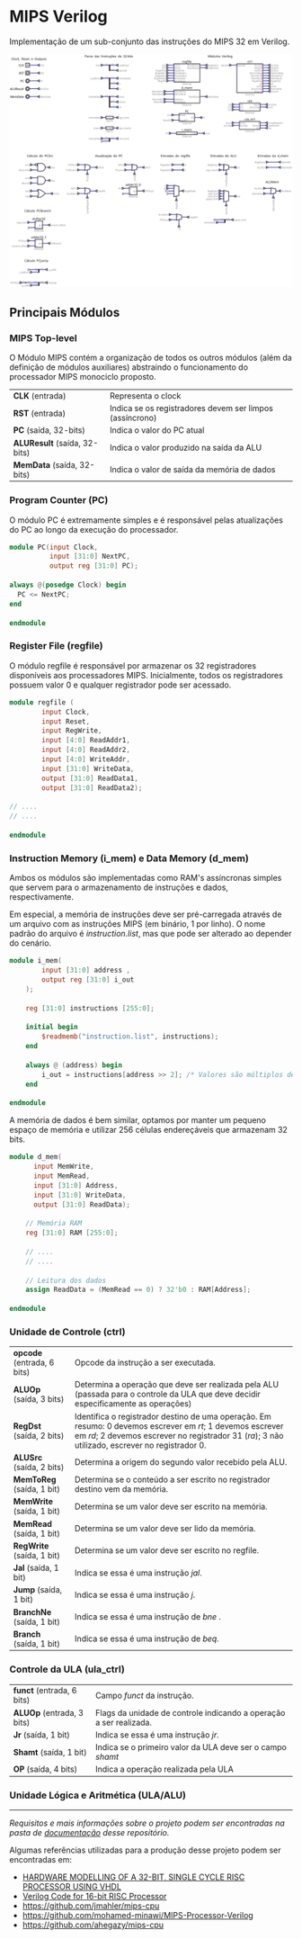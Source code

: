 # MIPS Verilog

Implementação de um sub-conjunto das instruções do MIPS 32 em Verilog.

![MIPS](imgs/MIPS.png)

## Principais Módulos

### MIPS Top-level

O Módulo MIPS contém a organização de todos os outros módulos (além da definição de módulos auxiliares) abstraindo o funcionamento do processador MIPS monociclo proposto.

| | |
| --- | --- |
| **CLK** (entrada) | Representa o clock |
| **RST** (entrada) | Indica se os registradores devem ser limpos (assíncrono) |
| **PC** (saída, 32-bits) | Indica o valor do PC atual |
| **ALUResult** (saída, 32-bits) | Indica o valor produzido na saída da ALU |
| **MemData** (saída, 32-bits) | Indica o valor de saída da memória de dados |

### Program Counter (PC)

O módulo PC é extremamente simples e é responsável pelas atualizações do PC ao longo da execução do processador.

```verilog
module PC(input Clock, 
          input [31:0] NextPC, 
          output reg [31:0] PC);

always @(posedge Clock) begin
  PC <= NextPC;
end

endmodule
```

### Register File (regfile)

O módulo regfile é responsável por armazenar os 32 registradores disponíveis aos processadores MIPS. Inicialmente, todos os registradores possuem valor $0$ e qualquer registrador pode ser acessado.

```verilog
module regfile (
        input Clock,
        input Reset,
        input RegWrite,
        input [4:0] ReadAddr1,
        input [4:0] ReadAddr2,
        input [4:0] WriteAddr,
        input [31:0] WriteData,
        output [31:0] ReadData1,
        output [31:0] ReadData2);

// ....
// ....

endmodule
```

### Instruction Memory (i_mem) e Data Memory (d_mem)

Ambos os módulos são implementadas como RAM's assíncronas simples que servem para o armazenamento de instruções e dados, respectivamente.

Em especial, a memória de instruções deve ser pré-carregada através de um arquivo com as instruções MIPS (em binário, 1 por linho). O nome padrão do arquivo é *instruction.list*, mas que pode ser alterado ao depender do cenário.

```verilog
module i_mem(
        input [31:0] address ,
        output reg [31:0] i_out
    );

    reg [31:0] instructions [255:0];

    initial begin
        $readmemb("instruction.list", instructions);
    end

    always @ (address) begin
        i_out = instructions[address >> 2]; /* Valores são múltiplos de 4 */
    end

endmodule

```

A memória de dados é bem similar, optamos por manter um pequeno espaço de memória e utilizar $256$ células endereçáveis que armazenam $32$ bits.

```verilog
module d_mem(
      input MemWrite,
      input MemRead,
      input [31:0] Address,
      input [31:0] WriteData,
      output [31:0] ReadData);

    // Memória RAM
    reg [31:0] RAM [255:0];
  
    // ....
    // ....

    // Leitura dos dados
    assign ReadData = (MemRead == 0) ? 32'b0 : RAM[Address];

endmodule
```

### Unidade de Controle (ctrl)

| | |
| --- | --- |
| **opcode** (entrada, 6 bits)| Opcode da instrução a ser executada.
| **ALUOp** (saída, 3 bits) | Determina a operação que deve ser realizada pela ALU (passada para o controle da ULA que deve decidir especificamente as operações) |
| **RegDst** (saída, 2 bits) | Identifica o registrador destino de uma operação. Em resumo: $0$ devemos escrever em *rt*; $1$ devemos escrever em *rd*; $2$ devemos escrever no registrador 31 (*ra*); $3$ não utilizado, escrever no registrador 0.
| **ALUSrc** (saída, 2 bits) | Determina a origem do segundo valor recebido pela ALU. |
| **MemToReg** (saída, 1 bit) | Determina se o conteúdo a ser escrito no registrador destino vem da memória. |
| **MemWrite** (saída, 1 bit) | Determina se um valor deve ser escrito na memória. |
| **MemRead** (saída, 1 bit) | Determina se um valor deve ser lido da memória. |
| **RegWrite** (saída, 1 bit) | Determina se um valor deve ser escrito no regfile. |
| **Jal** (saída, 1 bit) | Indica se essa é uma instrução *jal*. |
| **Jump** (saída, 1 bit) | Indica se essa é uma instrução *j*. |
| **BranchNe** (saída, 1 bit) | Indica se essa é uma instrução de *bne* .|
| **Branch** (saída, 1 bit) | Indica se essa é uma instrução de *beq*. |

### Controle da ULA (ula_ctrl)

| | |
| --- | --- |
| **funct** (entrada, 6 bits) | Campo *funct* da instrução. |
| **ALUOp** (entrada, 3 bits) | Flags da unidade de controle indicando a operação a ser realizada.
| **Jr** (saída, 1 bit) | Indica se essa é uma instrução *jr*. |
| **Shamt** (saída, 1 bit) | Indica se o primeiro valor da ULA deve ser o campo *shamt* |
| **OP** (saída, 4 bits) | Indica a operação realizada pela ULA |

### Unidade Lógica e Aritmética (ULA/ALU)

---
*Requisitos e mais informações sobre o projeto podem ser encontradas na pasta de [documentação](docs) desse repositório.*

Algumas referências utilizadas para a produção desse projeto podem ser encontradas em:

- [HARDWARE MODELLING OF A 32-BIT, SINGLE CYCLE RISC PROCESSOR USING VHDL](https://www.researchgate.net/publication/301694967_HARDWARE_MODELLING_OF_A_32-BIT_SINGLE_CYCLE_RISC_PROCESSOR_USING_VHDL)
- [Verilog Code for 16-bit RISC Processor](https://www.fpga4student.com/2017/04/verilog-code-for-16-bit-risc-processor.html)
- https://github.com/jmahler/mips-cpu
- https://github.com/mohamed-minawi/MIPS-Processor-Verilog
- https://github.com/ahegazy/mips-cpu